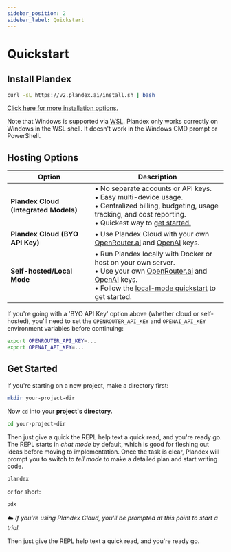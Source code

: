 ```yaml
---
sidebar_position: 2
sidebar_label: Quickstart
---
```


# Quickstart

## Install Plandex

```bash
curl -sL https://v2.plandex.ai/install.sh | bash
```

[Click here for more installation options.](./install.md)

Note that Windows is supported via [WSL](https://learn.microsoft.com/en-us/windows/wsl/about). Plandex only works correctly on Windows in the WSL shell. It doesn't work in the Windows CMD prompt or PowerShell.

## Hosting Options

| Option                                | Description                                                                                                                                                                                                                                                 |
| ------------------------------------- | ----------------------------------------------------------------------------------------------------------------------------------------------------------------------------------------------------------------------------------------------------------- |
| **Plandex Cloud (Integrated Models)** | • No separate accounts or API keys.<br/>• Easy multi-device usage.<br/>• Centralized billing, budgeting, usage tracking, and cost reporting.<br/>• Quickest way to [get started.](https://app.plandex.ai/start?modelsMode=integrated)                                                        |
| **Plandex Cloud (BYO API Key)**       | • Use Plandex Cloud with your own [OpenRouter.ai](https://openrouter.ai) and [OpenAI](https://platform.openai.com) keys.<br/>                                                                                                                               |
| **Self-hosted/Local Mode**            | • Run Plandex locally with Docker or host on your own server.<br/>• Use your own [OpenRouter.ai](https://openrouter.ai) and [OpenAI](https://platform.openai.com) keys.<br/>• Follow the [local-mode quickstart](./hosting/self-hosting/local-mode-quickstart.md) to get started. |

If you're going with a 'BYO API Key' option above (whether cloud or self-hosted), you'll need to set the `OPENROUTER_API_KEY` and `OPENAI_API_KEY` environment variables before continuing:

```bash
export OPENROUTER_API_KEY=...
export OPENAI_API_KEY=...
```

## Get Started

If you're starting on a new project, make a directory first:

```bash
mkdir your-project-dir
```

Now `cd` into your **project's directory.**

```bash
cd your-project-dir
```

Then just give a quick the REPL help text a quick read, and you're ready go. The REPL starts in _chat mode_ by default, which is good for fleshing out ideas before moving to implementation. Once the task is clear, Plandex will prompt you to switch to _tell mode_ to make a detailed plan and start writing code.

```bash
plandex
```

or for short:

```bash
pdx
```

☁️ _If you're using Plandex Cloud, you'll be prompted at this point to start a trial._

Then just give the REPL help text a quick read, and you're ready go.
